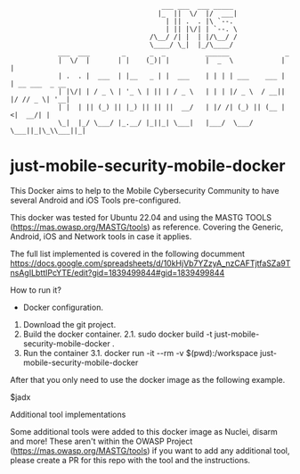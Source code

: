 ```
                                      ___ ___  ___ _____                             
                                     |_  ||  \/  |/  ___|                            
                                       | || .  . |\ `--.                             
                                       | || |\/| | `--. \                            
                                   /\__/ /| |  | |/\__/ /                            
                                   \____/ \_|  |_/\____/                             
            ___  ___        _      _  _          ______              _               
            |  \/  |       | |    (_)| |         |  _  \            | |              
            | .  . |  ___  | |__   _ | |  ___    | | | | ___    ___ | | __ ___  _ __ 
            | |\/| | / _ \ | '_ \ | || | / _ \   | | | |/ _ \  / __|| |/ // _ \| '__|
            | |  | || (_) || |_) || || ||  __/   | |/ /| (_) || (__ |   <|  __/| |   
            \_|  |_/ \___/ |_.__/ |_||_| \___|   |___/  \___/  \___||_|\_\\___||_|   
```                                                

# just-mobile-security-mobile-docker
This Docker aims to help to the Mobile Cybersecurity Community to have several Android and iOS Tools pre-configured.

This docker was tested for Ubuntu 22.04 and using the MASTG TOOLS (https://mas.owasp.org/MASTG/tools) as reference. Covering the Generic, Android, iOS and Network tools in case it applies.


The full list implemented is covered in the following documment https://docs.google.com/spreadsheets/d/10kHjVb7YZzyA_nzCAFTjtfaSZa9TnsAgILbttIPcYTE/edit?gid=1839499844#gid=1839499844 

How to run it?

* Docker configuration.

1. Download the git project.
2. Build the docker container.
2.1. sudo docker build -t just-mobile-security-mobile-docker .
3. Run the container
3.1. docker run -it --rm -v $(pwd):/workspace just-mobile-security-mobile-docker	

After that you only need to use the docker image as the following example.

$jadx


Additional tool implementations

Some additional tools were added to this docker image as Nuclei, disarm and more! These aren't within the OWASP Project (https://mas.owasp.org/MASTG/tools) if you want to add any additional tool, please create a PR for this repo with the tool and the instructions.
